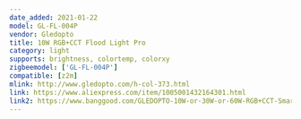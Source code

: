 ```yaml
---
date_added: 2021-01-22
model: GL-FL-004P
vendor: Gledopto
title: 10W RGB+CCT Flood Light Pro
category: light
supports: brightness, colortemp, colorxy
zigbeemodel: ['GL-FL-004P']
compatible: [z2m]
mlink: http://www.gledopto.com/h-col-373.html
link: https://www.aliexpress.com/item/1005001432164301.html
link2: https://www.banggood.com/GLEDOPTO-10W-or-30W-or-60W-RGB+CCT-Smart-Floodlight-Pro-Outdoor-Lamp-IP65-Waterproof-Compatible-with-ZIGBEE-3_0-plus-SmartThings-p-1839763.html
---
```



